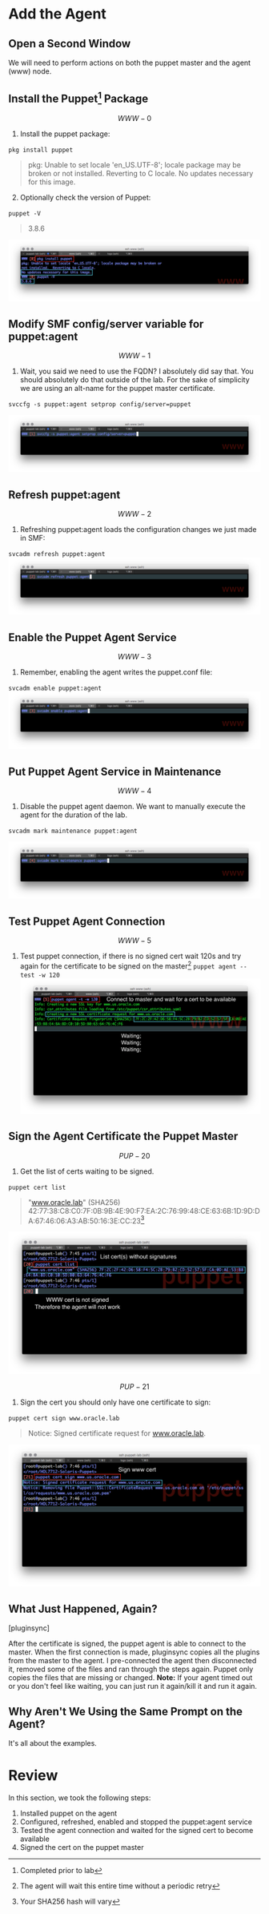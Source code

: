 # Add the Agent

## Open a Second Window

We will need to perform actions on both the puppet master and the agent \(www\) node.

## Install the Puppet[^1] Package


$$
WWW-0
$$


1. Install the puppet package:

  `pkg install puppet`

  > pkg: Unable to set locale 'en\_US.UTF-8'; locale package may be broken or
  > not installed.  Reverting to C locale.
  > No updates necessary for this image.

2. Optionally check the version of Puppet:
 
 `puppet -V`

  > 3.8.6

  ![](/images/ADD01-WWW-000-install-puppet.png)


## Modify SMF config\/server variable for puppet:agent


$$
WWW-1
$$


1. Wait, you said we need to use the FQDN?  I absolutely did say that. You should absolutely do that outside of the lab. For the sake of simplicity we are using an alt-name for the puppet master certificate.

  `svccfg -s puppet:agent setprop config/server=puppet`

  ![](/images/ADD01-WWW-001-svccfg.png)


## Refresh puppet:agent


$$
WWW-2
$$


1. Refreshing puppet:agent loads the configuration changes we just made in SMF:

  `svcadm refresh puppet:agent`
  ![](/images/ADD01-WWW-002-svcadm-refresh.png)

## Enable the Puppet Agent Service


$$
WWW-3
$$


1. Remember, enabling the agent writes the puppet.conf file:

  `svcadm enable puppet:agent`
  ![](/images/ADD01-WWW-003-svcadm-enable.png)

## Put Puppet Agent Service in Maintenance


$$
WWW-4
$$


1. Disable the puppet agent daemon. We want to manually execute the agent for the duration of the lab.

  `svcadm mark maintenance puppet:agent`

  ![](/images/ADD01-WWW-004-svcadm-mark.png)


## Test Puppet Agent Connection


$$
WWW-5
$$


1. Test puppet connection, if there is no signed cert wait 120s and try again for the certificate to be signed on the master[^3]
  `puppet agent --test -w 120`
  ![](/images/ADD01-WWW-005.0-puppet-agent.png)

## Sign the Agent Certificate the Puppet Master


$$
PUP-20
$$


1. Get the list of certs waiting to be signed.

  `puppet cert list`

  > "www.oracle.lab" \(SHA256\) 42:77:38:C8:C0:7F:0B:9B:4E:90:F7:EA:2C:76:99:48:CE:63:6B:1D:9D:DA:67:46:06:A3:AB:50:16:3E:CC:23[^2]


![](/images/ADD01-PUP-020-cert-list.png)


$$
PUP-21
$$


1. Sign the cert you should only have one certificate to sign:


  `puppet cert sign www.oracle.lab`

  > Notice: Signed certificate request for www.oracle.lab.


![](/images/ADD01-PUP-021-cert-sign.png)

## What Just Happened, Again?

\[pluginsync\]

After the certificate is signed, the puppet agent is able to connect to the master. When the first connection is made, pluginsync copies all the plugins from the master to the agent. I pre-connected the agent then disconnected it, removed some of the files and ran through the steps again. Puppet only copies the files that are missing or changed.
**Note:** If your agent timed out or you don't feel like waiting, you can just run it again\/kill it and run it again.

## Why Aren't We Using the Same Prompt on the Agent?

It's all about the examples.

# Review

In this section, we took the following steps:

1. Installed puppet on the agent
2. Configured, refreshed, enabled and stopped the puppet:agent service
3. Tested the agent connection and waited for the signed cert to become available
4. Signed the cert on the puppet master

[^1]: Completed prior to lab

[^2]: Your SHA256 hash will vary

[^3]: The agent will wait this entire time without a periodic retry

